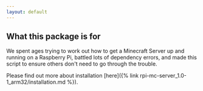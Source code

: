 ```yaml
---
layout: default
---
```


## What this package is for

We spent ages trying to work out how to get a Minecraft Server up and running on a Raspberry Pi, battled lots of dependency errors, and
made this script to ensure others don't need to go through the trouble.

Please find out more about installation [here]({% link rpi-mc-server_1.0-1_arm32/installation.md %}).
